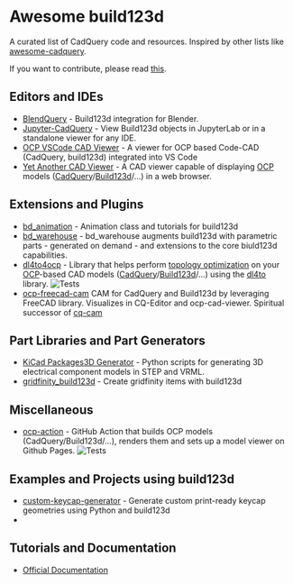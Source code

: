 # Awesome build123d

A curated list of CadQuery code and resources. Inspired by other lists like [awesome-cadquery](https://github.com/CadQuery/awesome-cadquery).

If you want to contribute, please read [this](CONTRIBUTING.md).

## Editors and IDEs

* [BlendQuery](https://github.com/uki-dev/blendquery) - Build123d integration for Blender.
* [Jupyter-CadQuery](https://github.com/bernhard-42/jupyter-cadquery) - View Build123d objects in JupyterLab or in a standalone viewer for any IDE.
* [OCP VSCode CAD Viewer](https://github.com/bernhard-42/vscode-ocp-cad-viewer) - A viewer for OCP based Code-CAD (CadQuery, build123d) integrated into VS Code
* [Yet Another CAD Viewer](https://github.com/yeicor-3d/yet-another-cad-viewer) - A CAD viewer capable of displaying [OCP](https://github.com/CadQuery/OCP) models ([CadQuery](https://github.com/CadQuery/cadquery)/[Build123d](https://github.com/gumyr/build123d)/...) in a web browser.

## Extensions and Plugins

* [bd_animation](https://github.com/bernhard-42/bd_animation) - Animation class and tutorials for build123d 
* [bd_warehouse](https://github.com/gumyr/bd_warehouse) - bd_warehouse augments build123d with parametric parts - generated on demand - and extensions to the core biuld123d capabilities.
* [dl4to4ocp](https://github.com/yeicor-3d/dl4to4ocp) - Library that helps perform [topology optimization](https://en.wikipedia.org/wiki/Topology_optimization) on
your [OCP](https://github.com/CadQuery/OCP)-based CAD models ([CadQuery](https://github.com/CadQuery/cadquery)/[Build123d](https://github.com/gumyr/build123d)/...) using the [dl4to](https://github.com/dl4to/dl4to) library.
 ![Tests](https://github.com/yeicor-3d/dl4to4ocp/actions/workflows/test.yml/badge.svg?branch=master)
* [ocp-freecad-cam](https://github.com/voneiden/ocp-freecad-cam) CAM for CadQuery and Build123d by leveraging FreeCAD library. Visualizes in CQ-Editor and ocp-cad-viewer. Spiritual successor of [cq-cam](https://github.com/voneiden/cq-cam)

## Part Libraries and Part Generators

* [KiCad Packages3D Generator](https://gitlab.com/kicad/libraries/kicad-packages3D-generator) - Python scripts for generating 3D electrical component models in STEP and VRML.
* [gridfinity_build123d](https://github.com/Ruudjhuu/gridfinity_build123d) - Create gridfinity items with build123d

## Miscellaneous

* [ocp-action](https://github.com/Yeicor/ocp-action/) - GitHub Action that builds OCP models (CadQuery/Build123d/...), renders them and sets up a model viewer on Github Pages. ![Tests](https://github.com/Yeicor/ocp-action/actions/workflows/ci.yml/badge.svg?branch=main)

## Examples and Projects using build123d
* [custom-keycap-generator](https://github.com/nicola-sorace/custom-keycap-generator) - Generate custom print-ready keycap geometries using Python and build123d
* 

## Tutorials and Documentation

* [Official Documentation](https://build123d.readthedocs.io/en/latest/)
